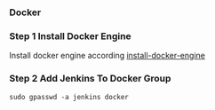 ### Docker
### Step 1 Install Docker Engine
Install docker engine according [install-docker-engine](../docker/2-docker-engine.md)

### Step 2 Add Jenkins To Docker Group
```
sudo gpasswd -a jenkins docker
```